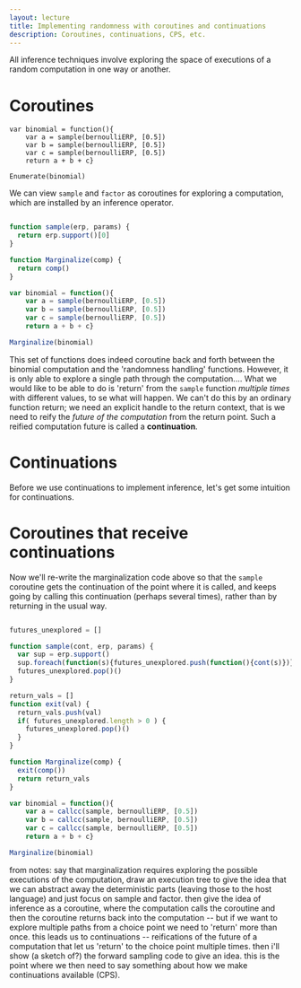 ```yaml
---
layout: lecture
title: Implementing randomness with coroutines and continuations
description: Coroutines, continuations, CPS, etc.
---
```


All inference techniques involve exploring the space of executions of a random computation in one way or another.

# Coroutines

~~~
var binomial = function(){
    var a = sample(bernoulliERP, [0.5])
    var b = sample(bernoulliERP, [0.5])
    var c = sample(bernoulliERP, [0.5])
    return a + b + c}

Enumerate(binomial)
~~~

We can view `sample` and `factor` as coroutines for exploring a computation, which are installed by an inference operator.

~~~.js

function sample(erp, params) {
  return erp.support()[0]
}

function Marginalize(comp) {
  return comp()
}

var binomial = function(){
    var a = sample(bernoulliERP, [0.5])
    var b = sample(bernoulliERP, [0.5])
    var c = sample(bernoulliERP, [0.5])
    return a + b + c}

Marginalize(binomial)
~~~

This set of functions does indeed coroutine back and forth between the binomial computation and the 'randomness handling' functions. 
However, it is only able to explore a single path through the computation.... What we would like to be able to do is 'return' from the `sample` function *multiple times* with different values, to se what will happen. We can't do this by an ordinary function return; we need an explicit handle to the return context, that is we need to reify the *future of the computation* from the return point. Such a reified computation future is called a **continuation**.

# Continuations

Before we use continuations to implement inference, let's get some intuition for continuations.


# Coroutines that receive continuations

Now we'll re-write the marginalization code above so that the `sample` coroutine gets the continuation of the point where it is called, and keeps going by calling this continuation (perhaps several times), rather than by returning in the usual way.

~~~.js

futures_unexplored = []

function sample(cont, erp, params) {
  var sup = erp.support()
  sup.foreach(function(s){futures_unexplored.push(function(){cont(s)})})
  futures_unexplored.pop()()
}

return_vals = []
function exit(val) {
  return_vals.push(val)
  if( futures_unexplored.length > 0 ) {
    futures_unexplored.pop()()
  } 
}

function Marginalize(comp) {
  exit(comp())
  return return_vals
}

var binomial = function(){
    var a = callcc(sample, bernoulliERP, [0.5])
    var b = callcc(sample, bernoulliERP, [0.5])
    var c = callcc(sample, bernoulliERP, [0.5])
    return a + b + c}

Marginalize(binomial)
~~~


from notes: say that marginalization requires exploring the possible executions of the computation, draw an execution tree to give the idea that we can abstract away the deterministic parts (leaving those to the host language) and just focus on sample and factor. then give the idea of inference as a coroutine, where the computation calls the coroutine and then the coroutine returns back into the computation -- but if we want to explore multiple paths from a choice point we need to 'return' more than once. this leads us to continuations -- reifications of the future of a computation that let us 'return' to the choice point multiple times. then i'll show (a sketch of?) the forward sampling code to give an idea. this is the point where we then need to say something about how we make continuations available (CPS).

